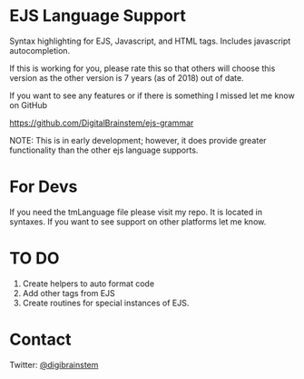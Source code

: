 # EJS Language Support

Syntax highlighting for EJS, Javascript, and HTML tags. Includes javascript autocompletion.

If this is working for you, please rate this so that others will choose this version as the other version is 7 years (as of 2018) out of date.

If you want to see any features or if there is something I missed let me know on GitHub

https://github.com/DigitalBrainstem/ejs-grammar

NOTE: This is in early development; however, it does provide greater functionality than the other ejs language supports.

# For Devs #

If you need the tmLanguage file please visit my repo. It is located in syntaxes.
If you want to see support on other platforms let me know.

# TO DO # 
1. Create helpers to auto format code
2. Add other tags from EJS
3. Create routines for special instances of EJS.

# Contact #

Twitter: [@digibrainstem](https://twitter.com/digibrainstem)
